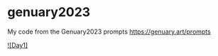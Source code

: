 # genuary2023

My code from the Genuary2023 prompts https://genuary.art/prompts

[![Day1]](results/day1_loop.mp4)
